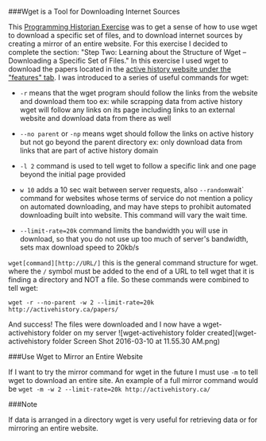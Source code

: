 ###Wget is a Tool for Downloading Internet Sources

This [Programming Historian Exercise](http://programminghistorian.org/lessons/automated-downloading-with-wget) was to get a sense of how to use wget to download a specific set of files, and to download internet sources by creating a mirror of an entire website. For this exercise I decided to complete the section: "Step Two: Learning about the Structure of Wget – Downloading a Specific Set of Files." In this exercise I used wget to download the papers located in the [active history website under the "features" tab](http://activehistory.ca/papers/). I was introduced to a series of useful commands for wget:

* `-r` means that the wget program should follow the links from the website and download them too ex: while scrapping data from active history wget will follow any links on its page including links to an external website and download data from there as well

* `--no parent` or `-np` means wget should follow the links on active history but not go beyond the parent directory ex: only download data from links that are part of active history domain

* `-l 2` command is used to tell wget to follow a specific link and one page beyond the initial page provided 

* `w 10` adds a 10 sec wait between server requests, also `--random`wait` command for websites whose terms of service do not mention a policy on automated downloading, and may have steps to prohibit automated downloading built into website. This command will vary the wait time.

* `--limit-rate=20k` command limits the bandwidth you will use in download, so that you do not use up too much of server's bandwidth, sets max download speed to 20kb/s

`wget[command][http://URL/]` this is the general command structure for wget. where the `/` symbol must be added to the end of a URL to tell wget that it is finding a directory and NOT a file. So these commands were combined to tell wget: 

`wget -r --no-parent -w 2 --limit-rate=20k http://activehistory.ca/papers/ `

And success! The files were downloaded and I now have a wget-activehistory folder on my server 
![wget-activehistory folder created](wget-activehistory folder Screen Shot 2016-03-10 at 11.55.30 AM.png)
 
 
###Use Wget to Mirror an Entire Website

If I want to try the mirror command for wget in the future I must use `-m` to tell wget to download an entire site. An example of a full mirror command would be `wget -m -w 2 --limit-rate=20k http://activehistory.ca/ ` 

###Note

If data is arranged in a directory wget is very useful for retrieving data or for mirroring an entire website. 